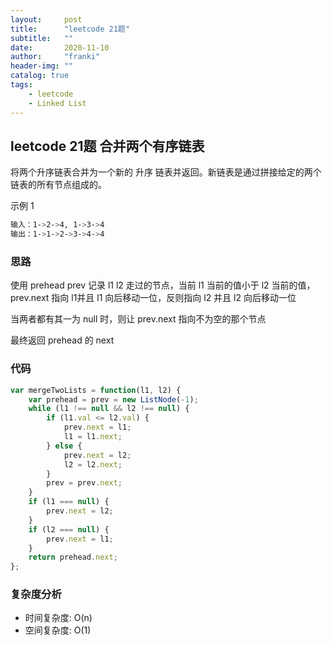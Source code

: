 ```yaml
---
layout:     post
title:      "leetcode 21题"
subtitle:   ""
date:       2020-11-10
author:     "franki"
header-img: ""
catalog: true
tags:
    - leetcode
    - Linked List
---
```


## leetcode 21题 合并两个有序链表

将两个升序链表合并为一个新的 升序 链表并返回。新链表是通过拼接给定的两个链表的所有节点组成的。

示例 1

```bash
输入：1->2->4, 1->3->4
输出：1->1->2->3->4->4
```

### 思路

使用 prehead prev 记录 l1 l2 走过的节点，当前 l1 当前的值小于 l2 当前的值，prev.next 指向 l1并且 l1 向后移动一位，反则指向 l2 并且 l2 向后移动一位

当两者都有其一为 null 时，则让 prev.next 指向不为空的那个节点

最终返回 prehead 的 next

### 代码

```js
var mergeTwoLists = function(l1, l2) {
    var prehead = prev = new ListNode(-1);
    while (l1 !== null && l2 !== null) {
        if (l1.val <= l2.val) {
            prev.next = l1;
            l1 = l1.next;
        } else {
            prev.next = l2;
            l2 = l2.next;
        }
        prev = prev.next;
    }
    if (l1 === null) {
        prev.next = l2;
    }
    if (l2 === null) {
        prev.next = l1;
    }
    return prehead.next;
};
```

### 复杂度分析

- 时间复杂度: O(n)
- 空间复杂度: O(1)
